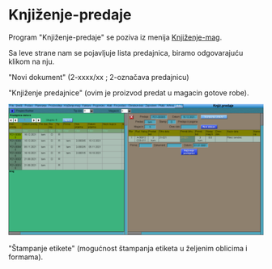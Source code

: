 # Knjiženje-predaje

Program "Knjiženje-predaje" se poziva iz menija [Knjiženje-mag](../k_sr.md).

Sa leve strane nam se pojavljuje lista predajnica, biramo odgovarajuću klikom na nju.

"Novi dokument"  (2-xxxx/xx ; 2-označava predajnicu)

"Knjiženje predajnice"  (ovim je proizvod predat u magacin gotove robe).

![Image](knjiz_pred_01.png)

"Štampanje etikete"  (mogućnost štampanja etiketa u željenim oblicima i formama).
